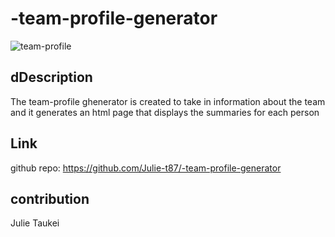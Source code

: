 # -team-profile-generator
![team-profile](https://user-images.githubusercontent.com/94236932/179428716-95bc5295-c471-458b-ab1d-4f73f0ace9f0.png)

## dDescription

The team-profile ghenerator is created to take in information about the team and it generates an html page that displays the summaries for each person

## Link
github repo: https://github.com/Julie-t87/-team-profile-generator

## contribution
Julie Taukei